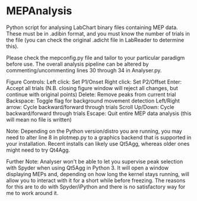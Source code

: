 # MEPAnalysis
Python script for analysing LabChart binary files containing MEP data. These must be in .adibin format, and you must know the number of trials in the file (you can check the original .adicht file in LabReader to determine this).

Please check the mepconfig.py file and tailor to your particular paradigm before use. The overall analysis pipeline can be altered by commenting/uncommenting lines 30 through 34 in Analyser.py. 

Figure Controls:
Left click: Set P1/Onset
Right click: Set P2/Offset
Enter: Accept all trials (N.B. closing figure window will reject all changes, but continue with original points)
Delete: Remove peaks from current trial
Backspace: Toggle flag for background movement detection
Left/Right arrow: Cycle backward/forward through trials
Scroll Up/Down: Cycle backward/forward through trials
Escape: Quit entire MEP data analysis (this will mean no file is written)

Note: Depending on the Python version/distro you are running, you may need to alter line 8 in plotmep.py to a graphics backend that is supported in your installation. Recent installs can likely use Qt5Agg, whereas older ones might need to try Qt4Agg.

Further Note: Analyser won't be able to let you supervise peak selection with Spyder when using Qt5Agg in Python 3. It will open a window displaying MEPs and, depending on how long the kernel stays running, will allow you to interact with it for a short while before freezing. The reasons for this are to do with Spyder/iPython and there is no satisfactory way for me to work around it.
